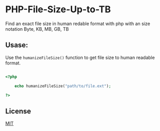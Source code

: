 # PHP-File-Size-Up-to-TB

Find an exact file size in human redable format with php
with an size notation
Byte, KB, MB, GB, TB

## Usase:

Use the `humanizeFileSize()` function to get file size to human readable format.

```php

<?php

	echo humanizeFileSize("path/to/file.ext");

?>

```

## License
[MIT](/LICENSE)